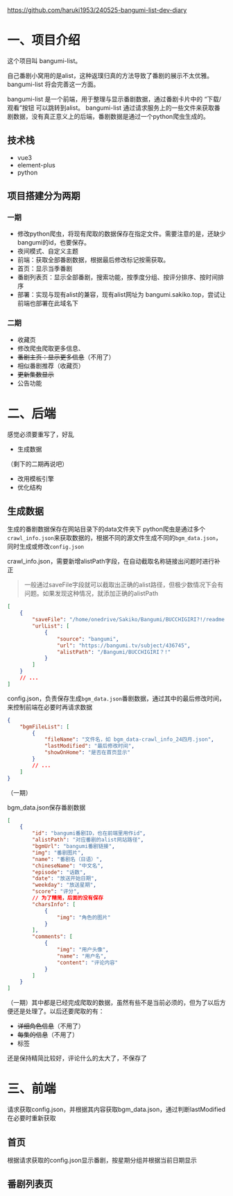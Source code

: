 https://github.com/haruki1953/240525-bangumi-list-dev-diary
# 一、项目介绍
这个项目叫 bangumi-list。

自己番剧小窝用的是alist，这种返璞归真的方法导致了番剧的展示不太优雅。
bangumi-list 将会完善这一方面。

bangumi-list 是一个前端，用于整理与显示番剧数据，通过番剧卡片中的 “下载/观看”按钮 可以跳转到alist。
bangumi-list 通过请求服务上的一些文件来获取番剧数据，没有真正意义上的后端，番剧数据是通过一个python爬虫生成的。

## 技术栈
- vue3
- element-plus
- python

## 项目搭建分为两期
### 一期
- 修改python爬虫，将现有爬取的数据保存在指定文件。需要注意的是，还缺少bangumi的id，也要保存。
- 夜间模式、自定义主题
- 前端：获取全部番剧数据，根据最后修改标记按需获取。
- 首页：显示当季番剧
- 番剧列表页：显示全部番剧，搜索功能，按季度分组、按评分排序、按时间排序
- 部署：实现与现有alist的兼容，现有alist网址为 bangumi.sakiko.top，尝试让前端也部署在此域名下

### 二期
- 收藏页
- 修改爬虫爬取更多信息、
- ~~番剧主页：显示更多信息~~（不用了）
- 相似番剧推荐（收藏页）
- ~~更新集数显示~~
- 公告功能


# 二、后端
感觉必须要重写了，好乱

- 生成数据

（剩下的二期再说吧）
- 改用模板引擎
- 优化结构

## 生成数据
生成的番剧数据保存在网站目录下的data文件夹下
python爬虫是通过多个`crawl_info.json`来获取数据的，根据不同的源文件生成不同的`bgm_data.json`，同时生成或修改`config.json`

crawl_info.json，需要新增alistPath字段，在自动截取名称链接出问题时进行补正
> 一般通过saveFile字段就可以截取出正确的alist路径，但极少数情况下会有问题。如果发现这种情况，就添加正确的alistPath
```json
[
    {
        "saveFile": "/home/onedrive/Sakiko/Bangumi/BUCCHIGIRI?!/readme.md",
        "urlList": [
            {
                "source": "bangumi",
                "url": "https://bangumi.tv/subject/436745",
                "alistPath": "/Bangumi/BUCCHIGIRI？!"
            }
        ]
    }
    // ...
]
```

config.json，负责保存生成`bgm_data.json`番剧数据，通过其中的最后修改时间，来控制前端在必要时再请求数据
```json
{
	"bgmFileList": [
		{
			"fileName": "文件名，如 bgm_data-crawl_info_24四月.json",
			"lastModified": "最后修改时间",
			"showOnHome": "是否在首页显示"
		}
		// ...
	]
}
```
（一期）

bgm_data.json保存番剧数据
```json
[
	{
		"id": "bangumi番剧ID，也在前端里用作id",
		"alistPath": "对应番剧的alist网站路径",
		"bgmUrl": "bangumi番剧链接",
		"img": "番剧图片",
		"name": "番剧名（日语）",
		"chineseName": "中文名",
		"episode": "话数",
		"date": "放送开始日期",
		"weekday": "放送星期",
		"score": "评分",
		// 为了精简，后面的没有保存
		"charsInfo": [
			{
				"img": "角色的图片"
			}
		],
		"comments": [
			{
				"img": "用户头像",
				"name": "用户名",
				"content": "评论内容"
			}
		]
	}
]
```
（一期）其中都是已经完成爬取的数据，虽然有些不是当前必须的，但为了以后方便还是处理了。以后还要爬取的有：
- ~~详细角色信息~~（不用了）
- ~~每集的信息~~（不用了）
- 标签

还是保持精简比较好，评论什么的太大了，不保存了

# 三、前端
请求获取config.json，并根据其内容获取bgm_data.json，通过判断lastModified在必要时重新获取

## 首页
根据请求获取的config.json显示番剧，按星期分组并根据当前日期显示

## 番剧列表页











